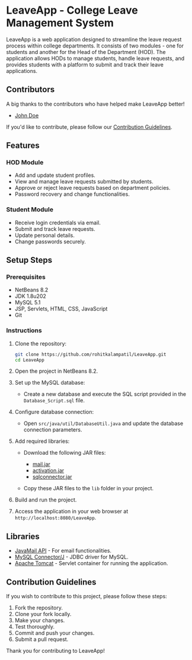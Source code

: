 # LeaveApp - College Leave Management System

LeaveApp is a web application designed to streamline the leave request process within college departments. It consists of two modules - one for students and another for the Head of the Department (HOD). The application allows HODs to manage students, handle leave requests, and provides students with a platform to submit and track their leave applications.
## Contributors

A big thanks to the contributors who have helped make LeaveApp better!

- [John Doe](https://github.com/RohitKalam)


If you'd like to contribute, please follow our [Contribution Guidelines](CONTRIBUTING.md).

## Features

### HOD Module
- Add and update student profiles.
- View and manage leave requests submitted by students.
- Approve or reject leave requests based on department policies.
- Password recovery and change functionalities.

### Student Module
- Receive login credentials via email.
- Submit and track leave requests.
- Update personal details.
- Change passwords securely.

## Setup Steps

### Prerequisites
- NetBeans 8.2
- JDK 1.8u202
- MySQL 5.1
- JSP, Servlets, HTML, CSS, JavaScript
- Git

### Instructions
1. Clone the repository:
    ```bash
    git clone https://github.com/rohitkalampatil/LeaveApp.git
    cd LeaveApp
    ```

2. Open the project in NetBeans 8.2.

3. Set up the MySQL database:
   - Create a new database and execute the SQL script provided in the `Database_Script.sql` file.

4. Configure database connection:
   - Open `src/java/util/DatabaseUtil.java` and update the database connection parameters.

5. Add required libraries:
   - Download the following JAR files:
     - [mail.jar](https://github.com/javaee/javamail/releases)
     - [activation.jar](https://javaee.github.io/javamail/)
     - [sqlconnector.jar](https://dev.mysql.com/downloads/connector/j/)

   - Copy these JAR files to the `lib` folder in your project.

6. Build and run the project.

7. Access the application in your web browser at `http://localhost:8080/LeaveApp`.

## Libraries

- [JavaMail API](https://javaee.github.io/javamail/) - For email functionalities.
- [MySQL Connector/J](https://dev.mysql.com/downloads/connector/j/) - JDBC driver for MySQL.
- [Apache Tomcat](http://tomcat.apache.org/) - Servlet container for running the application.

## Contribution Guidelines

If you wish to contribute to this project, please follow these steps:

1. Fork the repository.
2. Clone your fork locally.
3. Make your changes.
4. Test thoroughly.
5. Commit and push your changes.
6. Submit a pull request.

Thank you for contributing to LeaveApp!
